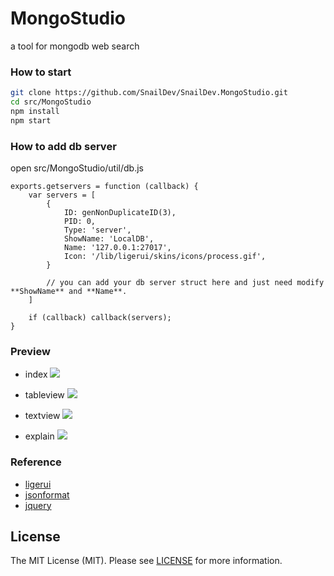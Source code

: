 # MongoStudio
a tool for mongodb web search

### How to start
```bash
git clone https://github.com/SnailDev/SnailDev.MongoStudio.git
cd src/MongoStudio
npm install
npm start
```

### How to add db server
open src/MongoStudio/util/db.js

```node
exports.getservers = function (callback) {
    var servers = [
        {
            ID: genNonDuplicateID(3),
            PID: 0,
            Type: 'server',
            ShowName: 'LocalDB',
            Name: '127.0.0.1:27017',
            Icon: '/lib/ligerui/skins/icons/process.gif',
        }

        // you can add your db server struct here and just need modify **ShowName** and **Name**.
    ]

    if (callback) callback(servers);
}
```

### Preview
- index
![](images/home.jpg)

- tableview
![](images/tableview.jpg)

- textview
![](images/textview.jpg)

- explain
![](images/explain.jpg)

### Reference
- [ligerui](http://www.ligerui.com/)
- [jsonformat](http://tool.oschina.net/codeformat/json)
- [jquery](http://jquery.com/)

## License

The MIT License (MIT). Please see [LICENSE](LICENSE) for more information.
